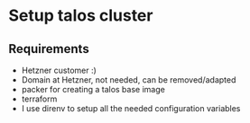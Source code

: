  # Setup talos cluster

 ## Requirements
 * Hetzner customer :)
 * Domain at Hetzner, not needed, can be removed/adapted
 * packer for creating a talos base image
 * terraform
 * I use direnv to setup all the needed configuration variables

